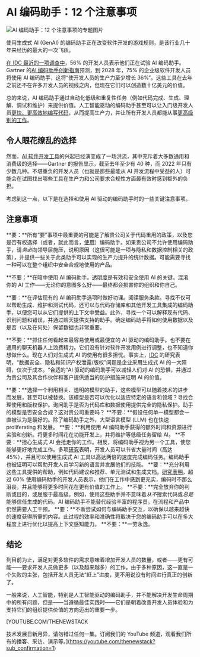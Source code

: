 # AI 编码助手：12 个注意事项

![AI 编码助手：12 个注意事项的专题图片](https://cdn.thenewstack.io/media/2024/08/5ffea85d-coding-assistant-do-dont-1024x576.jpg)

使用生成式 AI (GenAI) 的编码助手正在改变软件开发的游戏规则，是该行业几十年来经历的最大的一次飞跃。

[在 IDC 最近的一项调查中](https://www.computerworld.com/article/3711404/heres-why-half-of-developers-will-soon-use-ai-augmented-software.html)，56% 的开发人员表示他们正在试验 AI 编码助手。Gartner 的[AI 编码助手创新指南](https://www.scribd.com/document/698988260/Gartner-Innovation-Guide-for-AI-Coding-Assistants)预测，到 2028 年，75% 的企业级软件开发人员将使用 AI 编码助手，这将“使开发人员的生产力至少增长 36%”。这些工具在去年之前还不在许多开发人员的视线之内，但现在它们可以创造数十亿美元的价值。

总的来说，AI 编码助手通过自动化低级和重复性任务（例如代码完成、生成、理解、调试和维护）来提供价值。人工智能驱动的编码助手甚至可以让入门级开发人员[更快、更高效地编写代码](https://thenewstack.io/ebooks/generative-ai/how-generative-ai-transforms-software-development/)，从而提高生产力，并让所有开发人员都能从事[更高级别的工作](https://thenewstack.io/5-software-development-skills-ai-will-render-obsolete/)。

## 令人眼花缭乱的选择

然而，[AI 软件开发工具](https://thenewstack.io/is-ai-a-job-killer-ai-driven-development-tools-offer-clues/)的兴起已经演变成了一场洪流，其中充斥着大多数通用和消费级的选择——Gartner 的报告显示，截至去年至少有 40 种，而 2022 年只有少数几种。不堪重负的开发人员（也就是那些最能从 AI 开发流程中受益的人）可能会在试图找出哪些工具在生产力和公司要求合规性方面最有效时感到额外的负担。

考虑到这一点，以下是在选择和使用 AI 驱动的编码助手时的一些关键注意事项。

## 注意事项

**要：**所有“要”事项中最重要的可能是了解贵公司关于代码重用的政策，以及您是否有权选择（或者，就此而言，[使用](https://www.axios.com/2024/03/29/congress-house-strict-ban-microsoft-copilot-staffers)）编码助手。如果贵公司不允许使用编码助手，请*务必*向领导层施压，说明原因（这很可能是一项与隐私和数据控制相关的政策），并提供一些关于此类助手可以实现的生产力提升的统计数据。可能需要寻找一种可以在整个组织中安全合规地使用的产品。

**不要：**在暗中使用 AI 编码助手。[透明度](https://thenewstack.io/transparency-from-behind-the-generative-ai-curtain/)是有效和安全使用 AI 的关键。混淆你的 AI 工作——无论你的意图多么好——最终都会损害你的组织和你自己。

**要：**在评估现有的 AI 编码助手选项时做好功课。阅读服务条款。寻找不仅可以帮助生成、维护和测试代码，还可以与代码存储库和其他开发工具集成的编码助手，以便您可以从它们提供的上下文中受益。此外，寻找一个可以解释现有代码、识别问题和错误，并通过聊天提供支持的助手。确定编码助手将如何使用数据以及是否（以及在何处）保留数据也非常重要。

**不要：**抓住任何看起来最容易使用或最便宜的 AI 驱动的编码助手。也不要在通用的聊天机器人上浪费精力。它们没有针对软件开发用例进行调整，也不知道你想做什么。现在人们对生成式 AI 的使用有很多担忧。事实上，[IDC](https://www.idc.com/getdoc.jsp?containerId=US50789223) 的研究表明，“数据安全、隐私和知识产权泄露/版权”问题是企业采用生成式 AI 的一大障碍，仅次于成本。“合适的”AI 驱动的编码助手可以减轻人们对 AI 的恐惧，并通过为贵公司及其合作伙伴和客户提供适当的防护措施来证明 AI 的价值。

**要：**选择一个利用相关、透明的模型的助手，这些模型可以随着技术的进步而发展，甚至可以被替换。该模型是否可以优化以适应特定的语言和领域？寻找合理使用和版权保护。询问助手是否为代码库和数据使用提供完全的隐私保护。助手的模型是否安全合规？这对贵公司重要吗？
**不要：**假设任何单一模型都会一直被认为是最好的。除了编码助手之外，大型语言模型 (LLM) 也在快速 proliferating 和发展。
**要：**利用使用 AI 编码助手获得的额外时间和资源进行实验和创新。将更多时间花在功能开发上，并将维护等低级任务留给 AI。
**不要：**担心生成式 AI 会抢走你的工作。相反，将编码助手视为另一个工具，使您能够更好地完成工作。多项[研究](https://www.mckinsey.com/capabilities/mckinsey-digital/our-insights/unleashing-developer-productivity-with-generative-ai#/)表明，开发人员可以节省大量时间（高达 45%），并且可以使用生成式 AI 工具以高达两倍的速度完成编码任务。编码助手也被证明可以帮助开发人员学习新的语言并发展他们的技能。
**要：**充分利用这些工具提供的帮助，例如代码建议和推荐、单元测试和生成文档。[研究表明](https://jakobnielsenphd.substack.com/p/ai-makes-happy-geeks)，超过 60% 使用编码助手的开发人员表示，他们在工作中感到更充实，编码时不那么沮丧，并且能够将更多时间花在更有价值的工作上。
**不要：**完全放弃你的判断或目的，或屈服于最高级。例如，使用这些助手并不意味着*从不*搜索代码或*总是*能够信任生成的代码。AI 编码助手不能替代经验丰富的程序员。在流程和产品中仍然需要人工干预。
**要：**不断尝试如何与编码助手交互，以确保以越来越快的速度获得所需的内容。此过程的效率和准确性将取决于您的编码助手可以在多大程度上进行优化以提高上下文感知能力。
**不要：**一劳永逸。

## 结论

到目前为止，满足对更多软件的需求意味着增加开发人员的数量，或者——更有可能——要求开发人员做更多（以及越来越多）的工作。由于多种原因，这一直是一个失败的主张，包括开发人员无法“赶上”进度，更不用说没有时间进行真正的创新了。

一般来说，人工智能，特别是人工智能驱动的编码助手，并不能解决开发生命周期中的所有问题，但是——当遵循最佳实践时——它们是朝着改善开发人员体验和为支持它们的组织提供价值的方向迈出的重要一步。

[YOUTUBE.COM/THENEWSTACK

技术发展日新月异，请勿错过任何一集。订阅我们的 YouTube
频道，观看我们所有的播客、采访、演示等。](https://youtube.com/thenewstack?sub_confirmation=1)